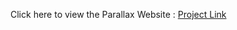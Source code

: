 Click here to view the Parallax Website : [Project Link](https://patelkrishas.github.io/Parallax-Website/)
